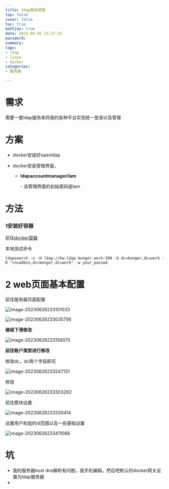 ```yaml
---
title: ldap服务搭建
top: false
cover: false
toc: true
mathjax: true
date: 2023-05-05 15:27:31
password:
summary:
tags:
- ldap
- linux
- docker
categories:
- 服务器

---
```


# 需求

需要一套ldap服务来将我的各种平台实现统一登录以及管理



# 方案

- docker安装好openldap

- docker安装管理界面，

  - **ldapaccountmanager/lam**

    \- 该管理界面的初始密码是lam



# 方法

### 1安装好容器

前往[docker容器](https://github.com/kengerlwl/docker_demo)





本地测试命令

```
ldapsearch -x -H ldap://hw.ldap.kenger.work:389 -b dc=kenger,dc=work -D "cn=admin,dc=kenger,dc=work" -w your_passwd
```







# 2 web页面基本配置



前往服务器页面配置

![image-20230626233101033](https://cdn.jsdelivr.net/gh/kengerlwl/kengerlwl.github.io/image/50413a0d020bf2ec31e1ff8e5c463589/59bd63e7605b973abe66b1209401a73b.png)





![image-20230626233035756](https://cdn.jsdelivr.net/gh/kengerlwl/kengerlwl.github.io/image/50413a0d020bf2ec31e1ff8e5c463589/680fc6ee17c166b4ae3cc1a6e7e0b95c.png)

**继续下滑修改**

![image-20230626233156075](https://cdn.jsdelivr.net/gh/kengerlwl/kengerlwl.github.io/image/50413a0d020bf2ec31e1ff8e5c463589/cce3cbf73acd1999e7e683af1c832d17.png)



**前往账户类型进行修改**

修改dc，dc两个字段即可

![image-20230626233247131](https://cdn.jsdelivr.net/gh/kengerlwl/kengerlwl.github.io/image/50413a0d020bf2ec31e1ff8e5c463589/da9873c4ec0a5deadba86089ddfd7bfb.png)



修改

![image-20230626233303282](https://cdn.jsdelivr.net/gh/kengerlwl/kengerlwl.github.io/image/50413a0d020bf2ec31e1ff8e5c463589/49bd92d30799062fa3aa8be295ce8a51.png)



前往模块设置

![image-20230626233330414](https://cdn.jsdelivr.net/gh/kengerlwl/kengerlwl.github.io/image/50413a0d020bf2ec31e1ff8e5c463589/ed21d419b0228617b3db884c98460e22.png)

设置用户和组的id范围以及一些基础设置

![image-20230626233411088](https://cdn.jsdelivr.net/gh/kengerlwl/kengerlwl.github.io/image/50413a0d020bf2ec31e1ff8e5c463589/3ea199e8b6d6eb53cbe44ed360cf086e.png)









# 坑

- 我的服务器host dns解析有问题，我手机编辑，然后吧默认的docker网关设置为ldap服务器
- 

